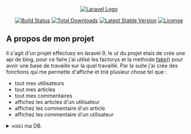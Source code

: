 <p align="center"><a href="https://laravel.com" target="_blank"><img src="https://raw.githubusercontent.com/laravel/art/master/logo-lockup/5%20SVG/2%20CMYK/1%20Full%20Color/laravel-logolockup-cmyk-red.svg" width="400" alt="Laravel Logo"></a></p>

<p align="center">
<a href="https://travis-ci.org/laravel/framework"><img src="https://travis-ci.org/laravel/framework.svg" alt="Build Status"></a>
<a href="https://packagist.org/packages/laravel/framework"><img src="https://img.shields.io/packagist/dt/laravel/framework" alt="Total Downloads"></a>
<a href="https://packagist.org/packages/laravel/framework"><img src="https://img.shields.io/packagist/v/laravel/framework" alt="Latest Stable Version"></a>
<a href="https://packagist.org/packages/laravel/framework"><img src="https://img.shields.io/packagist/l/laravel/framework" alt="License"></a>
</p>

## A propos de mon projet

Il s'agit d'un projet effectuez en laravel 9, le ut du projet etais de crée une api de blog, pour ce faire j'ai utilsé les factorys et la methode <u>fake()</u> pour avoir une base de travaille sur la quel travaillé. Par la suite j'ai crée des fonctions qui me permette d'affiche et trié plusieur chose tel que :
- tout mes utilisateurs
- tout mes articles
- tout mes commentaires
- affichez les articles d'un utilisateur 
- affichez les commentaire d'un article
- affichez les commentaire d'un utilisateur

<details><summary>voici ma DB.</summary>

![](/db.png)
</details>
